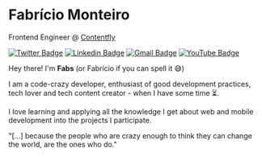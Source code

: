 
# Fabrício Monteiro 

Frontend Engineer @ [Contentfly](https://www.contentfly.com)

[![Twitter Badge](https://img.shields.io/badge/-@fabsmont-3082ab?style=flat-square&labelColor=3082ab&logo=twitter&logoColor=white&link=https://twitter.com/fabsmont)](https://twitter.com/fabsmont) 
[![Linkedin Badge](https://img.shields.io/badge/-Fabrício%20Monteiro-0A66C2?style=flat-square&logo=Linkedin&logoColor=white&link=https://www.linkedin.com/in/fabmont/)](https://www.linkedin.com/in/fabmont/) 
[![Gmail Badge](https://img.shields.io/badge/-fabriciosantos47@gmail.com-FFFFFF?style=flat-square&logo=Gmail&logoColor=E55035&link=mailto:fabriciosantos47@gmail.com)](mailto:fabriciosantos47@gmail.com)
[![YouTube Badge](https://img.shields.io/badge/-Fabrício%20Monteiro-E54F0D?style=flat-square&logo=Youtube&logoColor=white&link=https://www.youtube.com/channel/UCiJHIHP-suKBwZnJRJ47fwA)](https://www.youtube.com/channel/UCiJHIHP-suKBwZnJRJ47fwA)

Hey there! I'm **Fabs** (or Fabrício if you can spell it 😅)

I am a code-crazy developer, enthusiast of good development practices, tech lover and tech content creator - when I have some time ⏳.

I love learning and applying all the knowledge I get about web and mobile development into the projects I participate.

"[...] because the people who are crazy enough to think they can change the world, are the ones who do."

